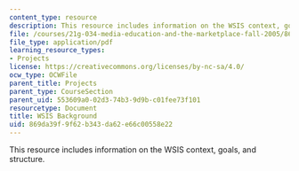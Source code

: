 ```yaml
---
content_type: resource
description: This resource includes information on the WSIS context, goals, and structure.
file: /courses/21g-034-media-education-and-the-marketplace-fall-2005/869da39f9f62b343da62e66c00558e22_MIT21G_034F05_wsisbackgrou.pdf
file_type: application/pdf
learning_resource_types:
- Projects
license: https://creativecommons.org/licenses/by-nc-sa/4.0/
ocw_type: OCWFile
parent_title: Projects
parent_type: CourseSection
parent_uid: 553609a0-02d3-74b3-9d9b-c01fee73f101
resourcetype: Document
title: WSIS Background
uid: 869da39f-9f62-b343-da62-e66c00558e22
---
```

This resource includes information on the WSIS context, goals, and structure.